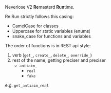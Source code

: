 
Neverlose V2 **Re**masterd **Run**time.

Re:Run strictly follows this casing:

- CamelCase for classes
- Uppercase for static variables (enums)
- snake_case for functions and variables

The order of functions is in REST api style:

1. verb (`get_`, `create_`, `delete_`, `override_`)
2. rest of the name, getting preciser and preciser
   - `antiaim_`
     - `real`
     - `fake`

e.g. `get_antiaim_real`
